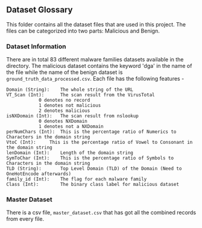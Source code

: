 ## Dataset Glossary

This folder contains all the dataset files that are used in this project. The files can be categorized into two parts: Malicious and Benign.

### Dataset Information

There are in total 83 different malware families datasets available in the directory. The malicious dataset contains the keyword 'dga' in the name of the file while the name of the benign dataset is `ground_truth_data_processed.csv`. Each file has the following features -

```
Domain (String):	The whole string of the URL
VT_Scan (Int): 		The scan result from the VirusTotal
			0 denotes no record
			1 denotes not malicious
			2 denotes malicious
isNXDomain (Int): 	The scan result from nslookup
			0 denotes NXDomain
			1 denotes not a NXDomain
perNumChars (Int):	This is the percentage ratio of Numerics to Characters in the domain string
VtoC (Int):		This is the percentage ratio of Vowel to Consonant in the domain string
lenDomain (Int):	Length of the domain string
SymToChar (Int):	This is the percentage ratio of Symbols to Characters in the domain string
TLD (String):		Top Level Domain (TLD) of the Domain (Need to OneHotEncode afterwards)
family_id (Int):	The flag for each malware family
Class (Int):		The binary class label for malicious dataset
```

### Master Dataset
There is a csv file, `master_dataset.csv` that has got all the combined records from every file.
